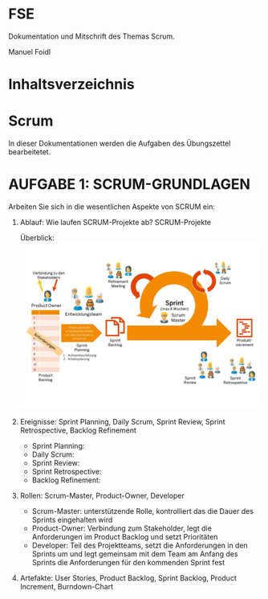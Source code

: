 # FSE

Dokumentation und Mitschrift des Themas Scrum.

Manuel Foidl

# Inhaltsverzeichnis



# Scrum
In dieser Dokumentationen werden die Aufgaben des Übungszettel bearbeitetet. 

# AUFGABE 1: SCRUM-GRUNDLAGEN
Arbeiten Sie sich in die wesentlichen Aspekte von SCRUM ein:
1. Ablauf: Wie laufen SCRUM-Projekte ab?
   SCRUM-Projekte 
   
   Überblick:
   ![](img/scrum_ablauf.jpg)

2. Ereignisse: Sprint Planning, Daily Scrum, Sprint Review, Sprint Retrospective, Backlog Refinement
   - Sprint Planning: 
   - Daily Scrum:
   - Sprint Review:
   - Sprint Retrospective:
   - Backlog Refinement:
3. Rollen: Scrum-Master, Product-Owner, Developer
   - Scrum-Master: unterstützende Rolle, kontrolliert das die Dauer des Sprints eingehalten wird
   - Product-Owner: Verbindung zum Stakeholder, legt die Anforderungen im Product Backlog und setzt Prioritäten
   - Developer: Teil des Projektteams, setzt die Anforderungen in den Sprints um und legt gemeinsam mit dem Team am Anfang des Sprints die Anforderungen für den kommenden Sprint fest
4. Artefakte: User Stories, Product Backlog, Sprint Backlog, Product Increment, Burndown-Chart